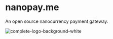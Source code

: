 # nanopay.me

An open source nanocurrency payment gateway.

![complete-logo-background-white](https://user-images.githubusercontent.com/32111208/222892526-927e10bb-a9f1-416f-ab06-23a6c8018e08.png)
